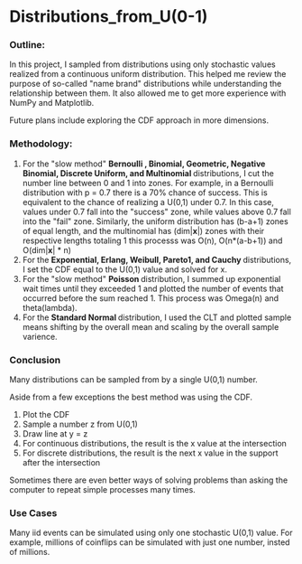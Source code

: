 # Distributions_from_U(0-1)

### Outline:
In this project, I sampled from distributions using only stochastic values realized from a continuous uniform distribution. This helped me review the purpose of so-called "name brand" distributions while understanding the relationship between them. It also allowed me to get more experience with NumPy and Matplotlib.

Future plans include exploring the CDF approach in more dimensions.

### Methodology:
1. For the "slow method" <b> Bernoulli , Binomial, Geometric, Negative Binomial, Discrete Uniform, and Multinomial </b> distributions, I cut the number line between 0 and 1 into zones. For example, in a Bernoulli distribution with p = 0.7 there is a 70% chance of success. This is equivalent to the chance of realizing a U(0,1) under 0.7. In this case, values under 0.7 fall into the "success" zone, while values above 0.7 fall into the "fail" zone. Similarly, the uniform distribution has (b-a+1) zones of equal length, and the multinomial has (dim|<b>x</b>|) zones with their respective lengths totaling 1 this processs was O(n), O(n*(a-b+1)) and O(dim|<b>x</b>| * n)
2. For the <b> Exponential, Erlang, Weibull, Pareto1, and Cauchy </b> distributions, I set the CDF equal to the U(0,1) value and solved for x.
3. For the "slow method" <b> Poisson </b> distribution, I summed up exponential wait times until they exceeded 1 and plotted the number of events that occurred before the sum reached 1. This process was Omega(n) and theta(lambda). 
4. For the <b> Standard Normal </b> distribution, I used the CLT and plotted sample means shifting by the overall mean and scaling by the overall sample varience.

### Conclusion
Many distributions can be sampled from by a single U(0,1) number.

Aside from a few exceptions the best method was using the CDF.
1. Plot the CDF
2. Sample a number z from U(0,1)
3. Draw line at y = z
4. For continuous distributions, the result is the x value at the intersection
5. For discrete distributions, the result is the next x value in the support after the intersection
   
Sometimes there are even better ways of solving problems than asking the computer to repeat simple processes many times. 

### Use Cases
Many iid events can be simulated using only one stochastic U(0,1) value.
For example, millions of coinflips can be simulated with just one number, insted of millions.
